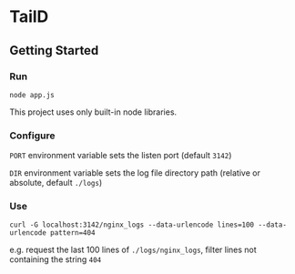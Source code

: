 # TailD

## Getting Started

### Run
```
node app.js
```
This project uses only built-in node libraries.

### Configure
`PORT` environment variable sets the listen port (default `3142`)

`DIR` environment variable sets the log file directory path (relative or absolute, default `./logs`)

### Use
```
curl -G localhost:3142/nginx_logs --data-urlencode lines=100 --data-urlencode pattern=404
```
e.g. request the last 100 lines of `./logs/nginx_logs`, filter lines not containing the string `404`
